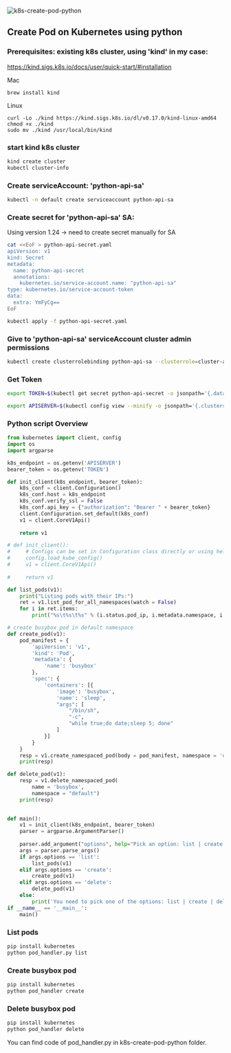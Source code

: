 ![k8s-create-pod-python](images/k8s-create-pod-python-thumb.png)

## Create Pod on Kubernetes using python

### Prerequisites: existing k8s cluster, using 'kind' in my case:
https://kind.sigs.k8s.io/docs/user/quick-start/#installation

Mac
```
brew install kind
```

Linux
```
curl -Lo ./kind https://kind.sigs.k8s.io/dl/v0.17.0/kind-linux-amd64
chmod +x ./kind
sudo mv ./kind /usr/local/bin/kind
```

### start kind k8s cluster
```bash
kind create cluster
kubectl cluster-info
```

### Create serviceAccount: 'python-api-sa'

```bash
kubectl -n default create serviceaccount python-api-sa
```

### Create secret for 'python-api-sa' SA:
Using version 1.24 -> need to create secret manually for SA

```bash
cat <<EoF > python-api-secret.yaml
apiVersion: v1
kind: Secret
metadata:
  name: python-api-secret
  annotations:
    kubernetes.io/service-account.name: "python-api-sa"
type: kubernetes.io/service-account-token
data:
  extra: YmFyCg==
EoF

kubectl apply -f python-api-secret.yaml
```

### Give to 'python-api-sa' serviceAccount cluster admin permissions
```bash
kubectl create clusterrolebinding python-api-sa --clusterrole=cluster-admin --serviceaccount=default:python-api-sa
```

### Get Token

```bash
export TOKEN=$(kubectl get secret python-api-secret -o jsonpath='{.data.token}' | base64 -D)

export APISERVER=$(kubectl config view --minify -o jsonpath='{.clusters[0].cluster.server}')
```

### Python script Overview

```python
from kubernetes import client, config
import os
import argparse

k8s_endpoint = os.getenv('APISERVER')
bearer_token = os.getenv('TOKEN')

def init_client(k8s_endpoint, bearer_token):
    k8s_conf = client.Configuration()
    k8s_conf.host = k8s_endpoint
    k8s_conf.verify_ssl = False
    k8s_conf.api_key = {"authorization": "Bearer " + bearer_token}
    client.Configuration.set_default(k8s_conf)
    v1 = client.CoreV1Api()
    
    return v1

# def init_client():
#     # Configs can be set in Configuration class directly or using helper utility
#     config.load_kube_config()
#     v1 = client.CoreV1Api()
    
#     return v1

def list_pods(v1):
    print("Listing pods with their IPs:")
    ret = v1.list_pod_for_all_namespaces(watch = False)
    for i in ret.items:
        print("%s\t%s\t%s" % (i.status.pod_ip, i.metadata.namespace, i.metadata.name))

# create busybox pod in default namespace
def create_pod(v1):
    pod_manifest = {
        'apiVersion': 'v1',
        'kind': 'Pod',
        'metadata': {
            'name': 'busybox'
        },
        'spec': {
            'containers': [{
                'image': 'busybox',
                'name': 'sleep',
                "args": [
                    "/bin/sh",
                    "-c",
                    "while true;do date;sleep 5; done"
                ]
            }]
        }
    }
    resp = v1.create_namespaced_pod(body = pod_manifest, namespace = 'default')
    print(resp)

def delete_pod(v1):
    resp = v1.delete_namespaced_pod(
        name = 'busybox',
        namespace = "default")
    print(resp)
        

def main():
    v1 = init_client(k8s_endpoint, bearer_token)
    parser = argparse.ArgumentParser()
     
    parser.add_argument("options", help="Pick an option: list | create | delete")
    args = parser.parse_args()
    if args.options == 'list':
        list_pods(v1)
    elif args.options == 'create':
        create_pod(v1)
    elif args.options == 'delete':
        delete_pod(v1)
    else:
        print('You need to pick one of the options: list | create | delete')
if __name__ == '__main__':
    main()
```

### List pods

```bash
pip install kubernetes
python pod_handler.py list
```

### Create busybox pod

```bash
pip install kubernetes
python pod_handler create
```

### Delete busybox pod

```bash
pip install kubernetes
python pod_handler delete
```

You can find code of pod_handler.py in k8s-create-pod-python folder.